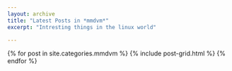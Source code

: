 ```yaml
---
layout: archive
title: "Latest Posts in *mmdvm*"
excerpt: "Intresting things in the linux world"

---
```


<div class="tiles">
{% for post in site.categories.mmdvm %}
	{% include post-grid.html %}
{% endfor %}
</div><!-- /.tiles -->
